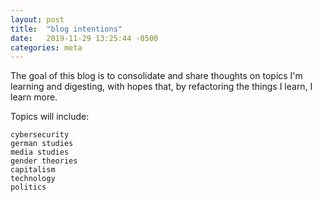 ```yaml
---
layout: post
title:  "blog intentions"
date:   2019-11-29 13:25:44 -0500
categories: meta
---
```


The goal of this blog is to consolidate and share thoughts on topics I'm learning and digesting, with hopes that, by refactoring the things I learn, I learn more. 

Topics will include:
	
	cybersecurity
	german studies
	media studies
	gender theories
	capitalism
	technology
	politics


